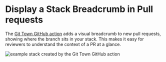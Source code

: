 # Display a Stack Breadcrumb in Pull requests

The
[Git Town GitHub action](https://github.com/marketplace/actions/git-town-github-action)
adds a visual breadcrumb to new pull requests, showing where the branch sits in
your stack. This makes it easy for reviewers to understand the context of a PR
at a glance.

![example stack created by the Git Town GitHub action](https://raw.githubusercontent.com/git-town/action/main/docs/example-visualization.png)
